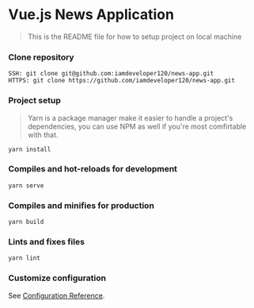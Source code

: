 # Vue.js News Application
> This is the README file for how to setup project on local machine  

### Clone repository
```
SSH: git clone git@github.com:iamdeveloper120/news-app.git
HTTPS: git clone https://github.com/iamdeveloper120/news-app.git
```
### Project setup
> Yarn is a package manager make it easier to handle a project's dependencies, you can use NPM as well if you're most comfirtable with that.
```
yarn install
```

### Compiles and hot-reloads for development
```
yarn serve
```

### Compiles and minifies for production
```
yarn build
```

### Lints and fixes files
```
yarn lint
```

### Customize configuration
See [Configuration Reference](https://cli.vuejs.org/config/).
